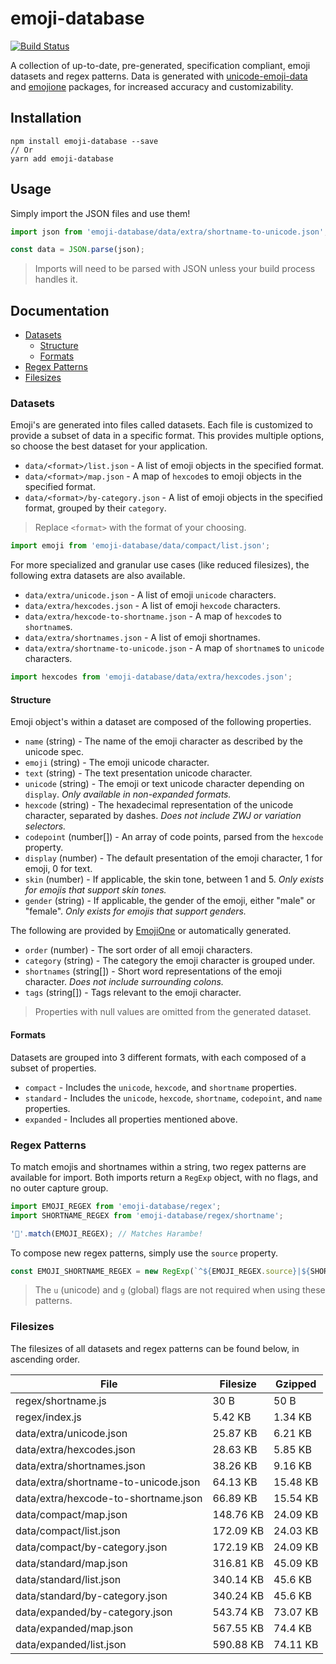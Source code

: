 # emoji-database
[![Build Status](https://travis-ci.org/milesj/emoji-database.svg?branch=master)](https://travis-ci.org/milesj/emoji-database)

A collection of up-to-date, pre-generated, specification compliant, emoji datasets and
regex patterns. Data is generated with [unicode-emoji-data][unicode-emoji-data] and
[emojione][emojione] packages, for increased accuracy and customizability.

## Installation

```
npm install emoji-database --save
// Or
yarn add emoji-database
```

## Usage

Simply import the JSON files and use them!

```javascript
import json from 'emoji-database/data/extra/shortname-to-unicode.json';

const data = JSON.parse(json);
```

> Imports will need to be parsed with JSON unless your build process handles it.

## Documentation

* [Datasets](#datasets)
  * [Structure](#structure)
  * [Formats](#formats)
* [Regex Patterns](#regex-patterns)
* [Filesizes](#filesizes)

### Datasets

Emoji's are generated into files called datasets. Each file is customized to provide
a subset of data in a specific format. This provides multiple options, so choose the best dataset
for your application.

* `data/<format>/list.json` - A list of emoji objects in the specified format.
* `data/<format>/map.json` - A map of `hexcode`s to emoji objects in the specified format.
* `data/<format>/by-category.json` - A list of emoji objects in the specified format, grouped by
  their `category`.

> Replace `<format>` with the format of your choosing.

```javascript
import emoji from 'emoji-database/data/compact/list.json';
```

For more specialized and granular use cases (like reduced filesizes),
the following extra datasets are also available.

* `data/extra/unicode.json` - A list of emoji `unicode` characters.
* `data/extra/hexcodes.json` - A list of emoji `hexcode` characters.
* `data/extra/hexcode-to-shortname.json` - A map of `hexcode`s to `shortname`s.
* `data/extra/shortnames.json` - A list of emoji shortnames.
* `data/extra/shortname-to-unicode.json` - A map of `shortname`s to `unicode` characters.

```javascript
import hexcodes from 'emoji-database/data/extra/hexcodes.json';
```

#### Structure

Emoji object's within a dataset are composed of the following properties.

* `name` (string) - The name of the emoji character as described by the unicode spec.
* `emoji` (string) - The emoji unicode character.
* `text` (string) - The text presentation unicode character.
* `unicode` (string) - The emoji or text unicode character depending on `display`.
  *Only available in non-expanded formats.*
* `hexcode` (string) - The hexadecimal representation of the unicode character,
  separated by dashes. *Does not include ZWJ or variation selectors.*
* `codepoint` (number[]) - An array of code points, parsed from the `hexcode` property.
* `display` (number) - The default presentation of the emoji character, 1 for emoji, 0 for text.
* `skin` (number) - If applicable, the skin tone, between 1 and 5.
  *Only exists for emojis that support skin tones.*
* `gender` (string) - If applicable, the gender of the emoji, either "male" or "female".
  *Only exists for emojis that support genders.*

The following are provided by [EmojiOne][emojione] or automatically generated.

* `order` (number) - The sort order of all emoji characters.
* `category` (string) - The category the emoji character is grouped under.
* `shortnames` (string[]) - Short word representations of the emoji character.
  *Does not include surrounding colons.*
* `tags` (string[]) - Tags relevant to the emoji character.

> Properties with null values are omitted from the generated dataset.

#### Formats

Datasets are grouped into 3 different formats, with each composed of a subset of properties.

* `compact` - Includes the `unicode`, `hexcode`, and `shortname` properties.
* `standard` - Includes the `unicode`, `hexcode`, `shortname`, `codepoint`, and `name` properties.
* `expanded` - Includes all properties mentioned above.

### Regex Patterns

To match emojis and shortnames within a string, two regex patterns are available for import.
Both imports return a `RegExp` object, with no flags, and no outer capture group.

```javascript
import EMOJI_REGEX from 'emoji-database/regex';
import SHORTNAME_REGEX from 'emoji-database/regex/shortname';

'🦍'.match(EMOJI_REGEX); // Matches Harambe!
```

To compose new regex patterns, simply use the `source` property.

```javascript
const EMOJI_SHORTNAME_REGEX = new RegExp(`^${EMOJI_REGEX.source}|${SHORTNAME_REGEX.source}$`, 'g');
```

> The `u` (unicode) and `g` (global) flags are not required when using these patterns.

### Filesizes

The filesizes of all datasets and regex patterns can be found below, in ascending order.

| File | Filesize | Gzipped |
| --- | --- | --- |
| regex/shortname.js | 30 B | 50 B |
| regex/index.js | 5.42 KB | 1.34 KB |
| data/extra/unicode.json | 25.87 KB | 6.21 KB |
| data/extra/hexcodes.json | 28.63 KB | 5.85 KB |
| data/extra/shortnames.json | 38.26 KB | 9.16 KB |
| data/extra/shortname-to-unicode.json | 64.13 KB | 15.48 KB |
| data/extra/hexcode-to-shortname.json | 66.89 KB | 15.54 KB |
| data/compact/map.json | 148.76 KB | 24.09 KB |
| data/compact/list.json | 172.09 KB | 24.03 KB |
| data/compact/by-category.json | 172.19 KB | 24.09 KB |
| data/standard/map.json | 316.81 KB | 45.09 KB |
| data/standard/list.json | 340.14 KB | 45.6 KB |
| data/standard/by-category.json | 340.24 KB | 45.6 KB |
| data/expanded/by-category.json | 543.74 KB | 73.07 KB |
| data/expanded/map.json | 567.55 KB | 74.4 KB |
| data/expanded/list.json | 590.88 KB | 74.11 KB |

[emojione]: https://github.com/Ranks/emojione
[unicode-emoji-data]: https://github.com/dematerializer/unicode-emoji-data
